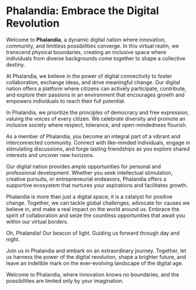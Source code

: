 # Phalandia: Embrace the Digital Revolution

Welcome to **Phalandia**, a dynamic digital nation where innovation, community, and limitless possibilities converge. In this virtual realm, we transcend physical boundaries, creating an inclusive space where individuals from diverse backgrounds come together to shape a collective destiny.

At Phalandia, we believe in the power of digital connectivity to foster collaboration, exchange ideas, and drive meaningful change. Our digital nation offers a platform where citizens can actively participate, contribute, and explore their passions in an environment that encourages growth and empowers individuals to reach their full potential.

In Phalandia, we prioritize the principles of democracy and free expression, valuing the voices of every citizen. We celebrate diversity and promote an inclusive society where respect, tolerance, and open-mindedness flourish.

As a member of Phalandia, you become an integral part of a vibrant and interconnected community. Connect with like-minded individuals, engage in stimulating discussions, and forge lasting friendships as you explore shared interests and uncover new horizons.

Our digital nation provides ample opportunities for personal and professional development. Whether you seek intellectual stimulation, creative pursuits, or entrepreneurial endeavors, Phalandia offers a supportive ecosystem that nurtures your aspirations and facilitates growth.

Phalandia is more than just a digital space; it is a catalyst for positive change. Together, we can tackle global challenges, advocate for causes we believe in, and make a real impact on the world around us. Embrace the spirit of collaboration and seize the countless opportunities that await you within our virtual borders.

Oh, Phalandia! Our beacon of light. Guiding us forward through day and night.

Join us in Phalandia and embark on an extraordinary journey. Together, let us harness the power of the digital revolution, shape a brighter future, and leave an indelible mark on the ever-evolving landscape of the digital age.

Welcome to Phalandia, where innovation knows no boundaries, and the possibilities are limited only by your imagination.
